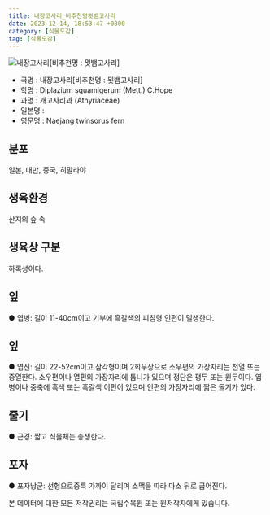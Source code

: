 ```yaml
---
title: 내장고사리_비추천명묏뱀고사리
date: 2023-12-14, 18:53:47 +0800
category: [식물도감]
tag: [식물도감]
---
```




![내장고사리[비추천명 : 묏뱀고사리]](http://www.nature.go.kr/fileUpload/plants/basic/Aspleniaceae/Diplazium/4016/3_th2.JPG)
- 국명 : 내장고사리[비추천명 : 묏뱀고사리]
- 학명 : Diplazium squamigerum (Mett.) C.Hope
- 과명 : 개고사리과 (Athyriaceae)
- 일본명 : 
- 영문명 : Naejang twinsorus fern


## 분포
일본, 대만, 중국, 히말라야
## 생육환경
산지의 숲 속
## 생육상 구분
하록성이다. 
## 잎
● 엽병: 길이 11-40cm이고 기부에 흑갈색의 피침형 인편이 밀생한다. 
## 잎
● 엽신: 길이 22-52cm이고 삼각형이며 2회우상으로 소우편의 가장자리는 천열 또는 중열한다. 소우편이나 열편의 가장자리에 톱니가 있으며 정단은 평두 또는 원두이다. 엽병이나 중축에 흑색 또는 흑갈색 이편이 있으며 인편의 가장자리에 짧은 돌기가 있다. 
## 줄기
● 근경: 짧고 식물체는 총생한다. 
## 포자
● 포자낭군: 선형으로중륵 가까이 달리며 소맥을 따라 다소 뒤로 굽어진다. 






본 데이터에 대한 모든 저작권리는 국립수목원 또는 원저작자에게 있습니다.
